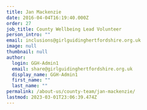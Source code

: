 ```yaml
---
title: Jan Mackenzie
date: 2016-04-04T16:19:40.000Z
order: 27
job_title: County Wellbeing Lead Volunteer
person_intro: ""
email: inclusions@girlguidinghertfordshire.org.uk
image: null
thumbnail: null
author:
  login: GGH-Admin1
  email: share@girlguidinghertfordshire.org.uk
  display_name: GGH-Admin1
  first_name: ""
  last_name: ""
permalink: /about-us/county-team/jan-mackenzie/
lastmod: 2023-03-01T23:06:39.474Z
---
```


